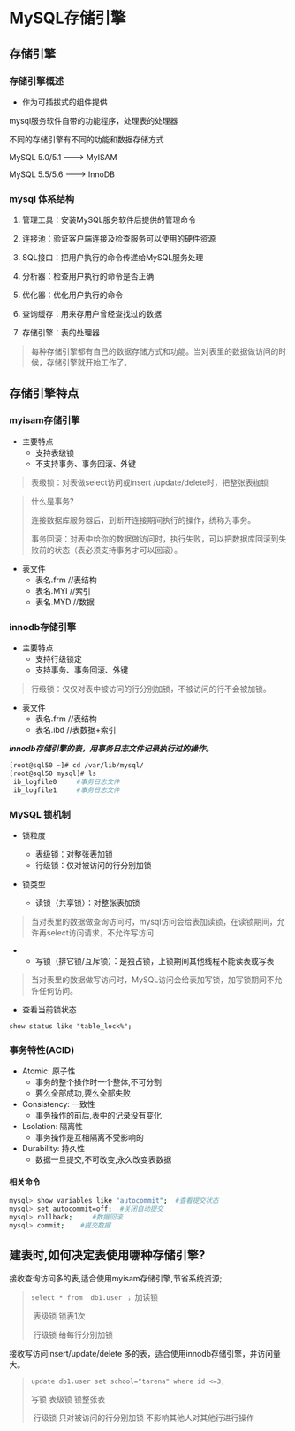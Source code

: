 # MySQL存储引擎

## 存储引擎

### 存储引擎概述

- 作为可插拔式的组件提供

mysql服务软件自带的功能程序，处理表的处理器

不同的存储引擎有不同的功能和数据存储方式

MySQL 5.0/5.1 --->  MyISAM

MySQL 5.5/5.6 --->  InnoDB





### mysql 体系结构



1. 管理工具：安装MySQL服务软件后提供的管理命令

2. 连接池：验证客户端连接及检查服务可以使用的硬件资源

3. SQL接口：把用户执行的命令传递给MySQL服务处理

4. 分析器：检查用户执行的命令是否正确

5. 优化器：优化用户执行的命令

6. 查询缓存：用来存用户曾经查找过的数据

7. 存储引擎：表的处理器

> 每种存储引擎都有自己的数据存储方式和功能。当对表里的数据做访问的时候，存储引擎就开始工作了。





## 存储引擎特点

### myisam存储引擎

- 主要特点
  - 支持表级锁
  - 不支持事务、事务回滚、外键


> 表级锁：对表做select访问或insert   /update/delete时，把整张表枷锁

> 什么是事务?
>
> 连接数据库服务器后，到断开连接期间执行的操作，统称为事务。
>
> 事务回滚：对表中给你的数据做访问时，执行失败，可以把数据库回滚到失败前的状态（表必须支持事务才可以回滚）。

- 表文件
  - 表名.frm           //表结构
  - 表名.MYI          //索引
  - 表名.MYD        //数据

### innodb存储引擎

- 主要特点
  - 支持行级锁定
  - 支持事务、事务回滚、外键

> 行级锁：仅仅对表中被访问的行分别加锁，不被访问的行不会被加锁。

- 表文件
  - 表名.frm      //表结构        
  - 表名.ibd        //表数据+索引

***innodb存储引擎的表，用事务日志文件记录执行过的操作。***

```bash
[root@sql50 ~]# cd /var/lib/mysql/   
[root@sql50 mysql]# ls
 ib_logfile0     #事务日志文件
 ib_logfile1     #事务日志文件
```

### MySQL 锁机制

- 锁粒度

  - 表级锁：对整张表加锁
  - 行级锁：仅对被访问的行分别加锁

- 锁类型

  - 读锁（共享锁）：对整张表加锁

> 当对表里的数据做查询访问时，mysql访问会给表加读锁，在读锁期间，允许再select访问请求，不允许写访问

  - 
      - 写锁（排它锁/互斥锁）：是独占锁，上锁期间其他线程不能读表或写表

> 当对表里的数据做写访问时，MySQL访问会给表加写锁，加写锁期间不允许任何访问。

- 查看当前锁状态

`show status like "table_lock%";`

### 事务特性(ACID)

- Atomic: 原子性
  - 事务的整个操作时一个整体,不可分割
  - 要么全部成功,要么全部失败
- Consistency: 一致性
  - 事务操作的前后,表中的记录没有变化
- Lsolation: 隔离性
  - 事务操作是互相隔离不受影响的
- Durability: 持久性
  - 数据一旦提交,不可改变,永久改变表数据

#### 相关命令

```bash
mysql> show variables like "autocommit";  #查看提交状态
mysql> set autocommit=off;  #关闭自动提交
mysql> rollback;     #数据回滚
mysql> commit;    #提交数据
```

## 建表时,如何决定表使用哪种存储引擎?

接收查询访问多的表,适合使用myisam存储引擎,节省系统资源;

> `select * from  db1.user ；` 加读锁
>
> ​                                          表级锁  锁表1次
>
> ​                                          行级锁  给每行分别加锁



接收写访问insert/update/delete 多的表，适合使用innodb存储引擎，并访问量大。

>  `update db1.user set school="tarena" where id <=3;`
>
> 写锁  表级锁  锁整张表
>
> ​          行级锁  只对被访问的行分别加锁  不影响其他人对其他行进行操作 


